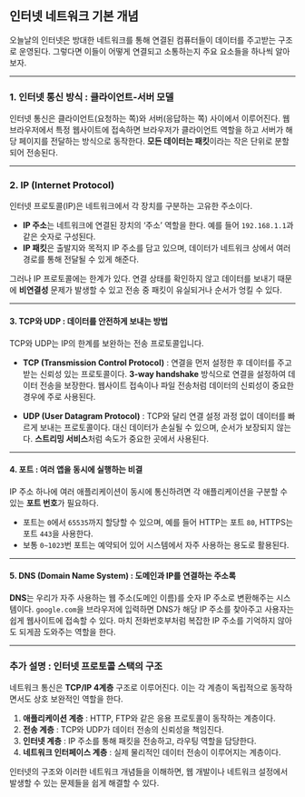 ## 인터넷 네트워크 기본 개념
오늘날의 인터넷은 방대한 네트워크를 통해 연결된 컴퓨터들이 데이터를 주고받는 구조로 운영된다. 그렇다면 이들이 어떻게 연결되고 소통하는지 주요 요소들을 하나씩 알아보자.

---
### 1. 인터넷 통신 방식 : 클라이언트-서버 모델
인터넷 통신은 클라이언트(요청하는 쪽)와 서버(응답하는 쪽) 사이에서 이루어진다. 웹 브라우저에서 특정 웹사이트에 접속하면 브라우저가 클라이언트 역할을 하고 서버가 해당 페이지를 전달하는 방식으로 동작한다. **모든 데이터는 패킷**이라는 작은 단위로 분할되어 전송된다.

---
### 2. IP (Internet Protocol)
인터넷 프로토콜(IP)은 네트워크에서 각 장치를 구분하는 고유한 주소이다.

- **IP 주소**는 네트워크에 연결된 장치의 ‘주소’ 역할을 한다. 예를 들어 `192.168.1.1`과 같은 숫자로 구성된다.
- **IP 패킷**은 출발지와 목적지 IP 주소를 담고 있으며, 데이터가 네트워크 상에서 여러 경로를 통해 전달될 수 있게 해준다.

그러나 IP 프로토콜에는 한계가 있다. 연결 상태를 확인하지 않고 데이터를 보내기 때문에 **비연결성** 문제가 발생할 수 있고 전송 중 패킷이 유실되거나 순서가 엉킬 수 있다.

---

#### 3. TCP와 UDP : 데이터를 안전하게 보내는 방법
TCP와 UDP는 IP의 한계를 보완하는 전송 프로토콜입니다.

- **TCP (Transmission Control Protocol)** : 연결을 먼저 설정한 후 데이터를 주고받는 신뢰성 있는 프로토콜이다. **3-way handshake** 방식으로 연결을 설정하여 데이터 전송을 보장한다. 웹사이트 접속이나 파일 전송처럼 데이터의 신뢰성이 중요한 경우에 주로 사용된다.
    
- **UDP (User Datagram Protocol)** : TCP와 달리 연결 설정 과정 없이 데이터를 빠르게 보내는 프로토콜이다. 대신 데이터가 손실될 수 있으며, 순서가 보장되지 않는다. **스트리밍 서비스**처럼 속도가 중요한 곳에서 사용된다.
    
---
#### 4. 포트 : 여러 앱을 동시에 실행하는 비결
IP 주소 하나에 여러 애플리케이션이 동시에 통신하려면 각 애플리케이션을 구분할 수 있는 **포트 번호**가 필요하다.

- 포트는 `0`에서 `65535`까지 할당할 수 있으며, 예를 들어 HTTP는 포트 `80`, HTTPS는 포트 `443`을 사용한다.
- 보통 `0~1023`번 포트는 예약되어 있어 시스템에서 자주 사용하는 용도로 활용된다.
---
#### 5. DNS (Domain Name System) : 도메인과 IP를 연결하는 주소록
**DNS**는 우리가 자주 사용하는 웹 주소(도메인 이름)를 숫자 IP 주소로 변환해주는 시스템이다. `google.com`을 브라우저에 입력하면 DNS가 해당 IP 주소를 찾아주고 사용자는 쉽게 웹사이트에 접속할 수 있다. 마치 전화번호부처럼 복잡한 IP 주소를 기억하지 않아도 되게끔 도와주는 역할을 한다.

---
### 추가 설명 : 인터넷 프로토콜 스택의 구조
네트워크 통신은 **TCP/IP 4계층** 구조로 이루어진다. 이는 각 계층이 독립적으로 동작하면서도 상호 보완적인 역할을 한다.

1. **애플리케이션 계층** : HTTP, FTP와 같은 응용 프로토콜이 동작하는 계층이다.
2. **전송 계층** : TCP와 UDP가 데이터 전송의 신뢰성을 책임진다.
3. **인터넷 계층** : IP 주소를 통해 패킷을 전송하고, 라우팅 역할을 담당한다.
4. **네트워크 인터페이스 계층** : 실제 물리적인 데이터 전송이 이루어지는 계층이다.

인터넷의 구조와 이러한 네트워크 개념들을 이해하면, 웹 개발이나 네트워크 설정에서 발생할 수 있는 문제들을 쉽게 해결할 수 있다.